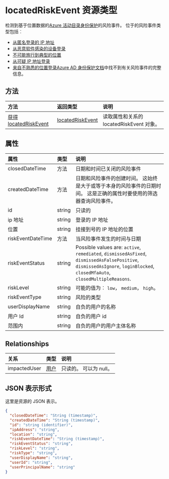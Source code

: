 # <a name="locatedriskevent-resource-type"></a>locatedRiskEvent 资源类型

检测到基于位置数据的[Azure 活动目录身份保护](https://azure.microsoft.com/en-us/documentation/articles/active-directory-identityprotection/)的风险事件。 位于的风险事件类型包括︰
* [从匿名登录的 IP 地址](anonymousipriskevent.md)
* [从恶意软件感染的设备登录](malwareriskevent.md)
* [不可能旅行到典型的位置](impossibletravelriskevent.md)
* [从可疑 IP 地址登录](suspiciousipriskevent.md)
* [来自不熟悉的位置登录](unfamiliarlocationriskevent.md)[Azure AD 身份保护文档](https://azure.microsoft.com/en-us/documentation/articles/active-directory-identityprotection-risk-events-types/)中找不到有关风险事件的完整信息。


## <a name="methods"></a>方法

| 方法           | 返回类型    |说明|
|:---------------|:--------|:----------|
|[获得 locatedRiskEvent](../api/locatedriskevent_get.md) | [locatedRiskEvent](locatedriskevent.md) |读取属性和关系的 locatedRiskEvent 对象。|

## <a name="properties"></a>属性
| 属性     | 类型   |说明|
|:---------------|:--------|:----------|
|closedDateTime|方法| 日期和时间已关闭的风险事件|
|createdDateTime|方法| 日期和风险事件的创建时间。 这始终是大于或等于本身的风险事件的日期时间。 这是正确的属性时要使用的筛选器查询风险事件。|
|id|string| 只读的|
|ip 地址|string| 登录的 IP 地址|
|位置|string| 挂接到号的 IP 地址的位置|
|riskEventDateTime|方法| 当风险事件发生的时间与日期|
|riskEventStatus|string| Possible values are: `active`, `remediated`, `dismissedAsFixed`, `dismissedAsFalsePositive`, `dismissedAsIgnore`, `loginBlocked`, `closedMfaAuto`, `closedMultipleReasons`.|
|riskLevel|string| 可能的值为︰ `low`， `medium`， `high`。|
|riskEventType|string| 风险的类型|
|userDisplayName|string| 自负的用户的名称|
|用户 Id|string| 自负的用户 id|
|范围内|string| 自负的用户的用户主体名称|

## <a name="relationships"></a>Relationships
| 关系 | 类型   |说明|
|:---------------|:--------|:----------|
|impactedUser|[用户](user.md)| 只读的。 可以为 null。|

## <a name="json-representation"></a>JSON 表示形式

这里是资源的 JSON 表示。

<!-- {
  "blockType": "resource",
  "optionalProperties": [

  ],
  "@odata.type": "microsoft.graph.locatedRiskEvent"
}-->

```json
{
  "closedDateTime": "String (timestamp)",
  "createdDateTime": "String (timestamp)",
  "id": "string (identifier)",
  "ipAddress": "string",
  "location": "string",
  "riskEventDateTime": "String (timestamp)",
  "riskEventStatus": "string",
  "riskLevel": "string",
  "riskType": "string",
  "userDisplayName": "string",
  "userId": "string",
  "userPrincipalName": "string"
}

```

<!-- uuid: 8fcb5dbc-d5aa-4681-8e31-b001d5168d79
2015-10-25 14:57:30 UTC -->
<!-- {
  "type": "#page.annotation",
  "description": "locatedRiskEvent resource",
  "keywords": "",
  "section": "documentation",
  "tocPath": ""
}-->